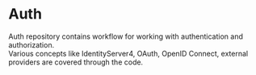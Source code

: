 # Auth
Auth repository contains workflow for working with authentication and authorization. \
Various concepts like IdentityServer4, OAuth, OpenID Connect, external providers are covered through the code.
